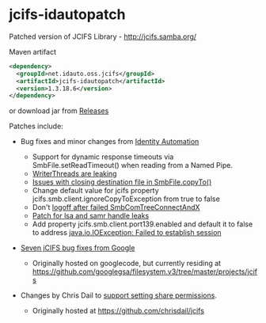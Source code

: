# jcifs-idautopatch
Patched version of JCIFS Library - http://jcifs.samba.org/


Maven artifact
```xml
<dependency>
  <groupId>net.idauto.oss.jcifs</groupId>
  <artifactId>jcifs-idautopatch</artifactId>
  <version>1.3.18.6</version>
</dependency>    
```    

or download jar from [Releases](https://github.com/IdentityAutomation/jcifs-idautopatch/releases)

Patches include:

* Bug fixes and minor changes from [Identity Automation](http://www.identityautomation.com)
  * Support for dynamic response timeouts via SmbFile.setReadTimeout() when reading from a Named Pipe.
  * [WriterThreads are leaking](https://lists.samba.org/archive/jcifs/2013-October/010115.html)
  * [Issues with closing destination file in SmbFile.copyTo()](https://lists.samba.org/archive/jcifs/2014-June/010165.html) 
  * Change default value for jcifs property jcifs.smb.client.ignoreCopyToException from true to false
  * Don't [logoff after failed SmbComTreeConnectAndX](https://lists.samba.org/archive/jcifs/2013-December/010121.html)
  * [Patch for lsa and samr handle leaks](https://lists.samba.org/archive/jcifs/2014-September/010179.html)
  * Add property jcifs.smb.client.port139.enabled and default it to false to address [java.io.IOException: Failed to establish session](https://lists.samba.org/archive/jcifs/2015-June/010292.html)
  
* [Seven jCIFS bug fixes from Google](https://lists.samba.org/archive/jcifs/2014-September/010177.html) 
  * Originally hosted on googlecode, but currently residing at https://github.com/googlegsa/filesystem.v3/tree/master/projects/jcifs
* Changes by Chris Dail to
[support setting share permissions](http://chrisdail.com/2012/03/15/hacking-jcifs-set-permissions/).
  * Originally hosted at https://github.com/chrisdail/jcifs



